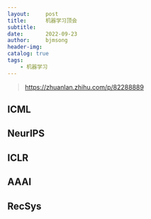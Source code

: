 ```yaml
---
layout:     post
title:      机器学习顶会
subtitle:   
date:       2022-09-23
author:     bjmsong
header-img: 
catalog: true
tags:
    - 机器学习
---
```

> https://zhuanlan.zhihu.com/p/82288889

## ICML

## NeurIPS

## ICLR

## AAAI

## RecSys


